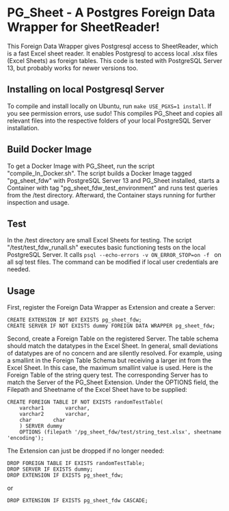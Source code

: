 # PG_Sheet - A Postgres Foreign Data Wrapper for SheetReader!

This Foreign Data Wrapper gives Postgresql access to SheetReader, which is a fast Excel sheet reader. It enables Postgresql to access local .xlsx files (Excel Sheets) as foreign tables. This code is tested with PostgreSQL Server 13, but probably works for newer versions too.

## Installing on local Postgresql Server

To compile and install locally on Ubuntu, run `make USE_PGXS=1 install`. If you see permission errors, use sudo! This compiles PG_Sheet and copies all relevant files into the respective folders of your local PostgreSQL Server installation.

## Build Docker Image

To get a Docker Image with PG_Sheet, run the script "compile_In_Docker.sh". The script builds a Docker Image tagged "pg_sheet_fdw" with PostgreSQL Server 13 and PG_Sheet installed, starts a Container with tag "pg_sheet_fdw_test_environment" and runs test queries from the /test directory. Afterward, the Container stays running for further inspection and usage.

## Test

In the /test directory are small Excel Sheets for testing. The script "/test/test_fdw_runall.sh" executes basic functioning tests on the local PostgreSQL Server. It calls `psql --echo-errors -v ON_ERROR_STOP=on -f ` on all sql test files. The command can be modified if local user credentials are needed.

## Usage

First, register the Foreign Data Wrapper as Extension and create a Server:
```
CREATE EXTENSION IF NOT EXISTS pg_sheet_fdw;
CREATE SERVER IF NOT EXISTS dummy FOREIGN DATA WRAPPER pg_sheet_fdw;
```
Second, create a Foreign Table on the registered Server. The table schema should match the datatypes in the Excel Sheet. In general, small deviations of datatypes are of no concern and are silently resolved. For example, using a smallint in the Foreign Table Schema but receiving a larger int from the Excel Sheet. In this case, the maximum smallint value is used.
Here is the Foreign Table of the string query test. The corresponding Server has to match the Server of the PG_Sheet Extension. Under the OPTIONS field, the Filepath and Sheetname of the Excel Sheet have to be supplied: 
```
CREATE FOREIGN TABLE IF NOT EXISTS randomTestTable(
    varchar1       varchar,
    varchar2       varchar,
    char       char
    ) SERVER dummy
    OPTIONS (filepath '/pg_sheet_fdw/test/string_test.xlsx', sheetname 'encoding');
```
The Extension can just be dropped if no longer needed:
```
DROP FOREIGN TABLE IF EXISTS randomTestTable;
DROP SERVER IF EXISTS dummy;
DROP EXTENSION IF EXISTS pg_sheet_fdw;
```
or
```
DROP EXTENSION IF EXISTS pg_sheet_fdw CASCADE;
```